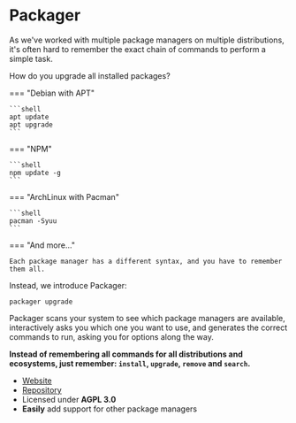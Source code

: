 # Packager

As we've worked with multiple package managers on multiple distributions, it's often hard to remember the exact chain of commands to perform a simple task.

How do you upgrade all installed packages?

=== "Debian with APT"

    ```shell
    apt update
    apt upgrade
    ```

=== "NPM"

    ```shell
    npm update -g
    ```

=== "ArchLinux with Pacman"

    ```shell
    pacman -Syuu
    ```

=== "And more…"

    Each package manager has a different syntax, and you have to remember them all.

Instead, we introduce Packager:

```shell
packager upgrade
```

Packager scans your system to see which package managers are available, interactively asks you which one you want to use, and generates the correct commands to run, asking you for options along the way.

**Instead of remembering all commands for all distributions and ecosystems, just remember: `install`, `upgrade`, `remove` and `search`.**

<div class="grid cards" markdown>

- [Website](https://opensavvy.gitlab.io/system/packager/docs)
- [Repository](https://gitlab.com/opensavvy/system/packager)
- Licensed under **AGPL 3.0**
- **Easily** add support for other package managers

</div>
